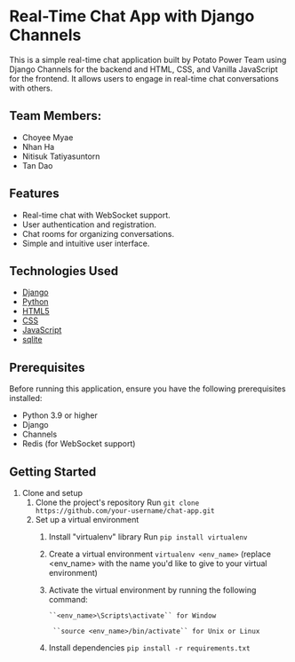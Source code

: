 # Real-Time Chat App with Django Channels

This is a simple real-time chat application built by Potato Power Team using Django Channels for the backend and HTML, CSS, and Vanilla JavaScript for the frontend. It allows users to engage in real-time chat conversations with others.


## Team Members:
- Choyee Myae
- Nhan Ha
- Nitisuk Tatiyasuntorn
- Tan Dao


## Features

- Real-time chat with WebSocket support.
- User authentication and registration.
- Chat rooms for organizing conversations.
- Simple and intuitive user interface.

## Technologies Used
  - [Django](https://www.djangoproject.com/)
  - [Python](https://www.python.org/)
  - [HTML5](https://html.spec.whatwg.org/)
  - [CSS](https://www.w3.org/Style/CSS/)
  - [JavaScript](https://developer.mozilla.org/en-US/docs/Web/JavaScript)
  - [sqlite](https://www.sqlite.org/index.html)

## Prerequisites

Before running this application, ensure you have the following prerequisites installed:

- Python 3.9 or higher
- Django
- Channels
- Redis (for WebSocket support)

## Getting Started

1. Clone and setup
    1. Clone the project's repository
        Run ``git clone https://github.com/your-username/chat-app.git``
    2. Set up a virtual environment
        1. Install "virtualenv" library
            Run ``pip install virtualenv``
        2. Create a virtual environment
            ``virtualenv <env_name>`` (replace <env_name> with the name you'd like to give to your virtual environment)
        3. Activate the virtual environment by running the following command:
        
               ``<env_name>\Scripts\activate`` for Window

                ``source <env_name>/bin/activate`` for Unix or Linux
        4. Install dependencies 
            ``pip install -r requirements.txt``
